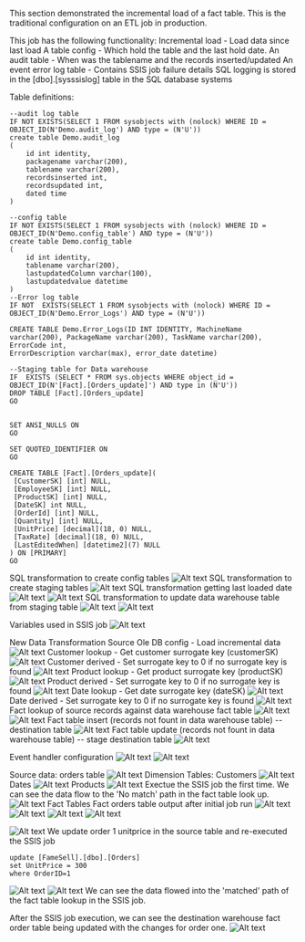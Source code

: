 This section demonstrated the incremental load of a fact table. This is the traditional configuration on an ETL job in production.

This job has the following functionality:
Incremental load - Load data since last load
A table config - Which hold the table and the last hold date.
An audit table - When was the tablename and the records inserted/updated
An event error log table - Contains SSIS job failure details
SQL logging is stored in the [dbo].[sysssislog] table in the SQL database systems

Table definitions:

```
--audit log table
IF NOT EXISTS(SELECT 1 FROM sysobjects with (nolock) WHERE ID = OBJECT_ID(N'Demo.audit_log') AND type = (N'U'))
create table Demo.audit_log
(
	id int identity,
	packagename varchar(200),
	tablename varchar(200),
	recordsinserted int,
	recordsupdated int,
	dated time
)

--config table
IF NOT EXISTS(SELECT 1 FROM sysobjects with (nolock) WHERE ID = OBJECT_ID(N'Demo.config_table') AND type = (N'U'))
create table Demo.config_table
(
	id int identity,
	tablename varchar(200),
	lastupdatedColumn varchar(100),
	lastupdatedvalue datetime
)
--Error log table
IF NOT  EXISTS(SELECT 1 FROM sysobjects with (nolock) WHERE ID = OBJECT_ID(N'Demo.Error_Logs') AND type = (N'U'))

CREATE TABLE Demo.Error_Logs(ID INT IDENTITY, MachineName varchar(200), PackageName varchar(200), TaskName varchar(200), ErrorCode int,
ErrorDescription varchar(max), error_date datetime)

--Staging table for Data warehouse
IF  EXISTS (SELECT * FROM sys.objects WHERE object_id = OBJECT_ID(N'[Fact].[Orders_update]') AND type in (N'U'))
DROP TABLE [Fact].[Orders_update]
GO


SET ANSI_NULLS ON
GO

SET QUOTED_IDENTIFIER ON
GO

CREATE TABLE [Fact].[Orders_update](
 [CustomerSK] [int] NULL,
 [EmployeeSK] [int] NULL,
 [ProductSK] [int] NULL,
 [DateSK] int NULL,
 [OrderId] [int] NULL,
 [Quantity] [int] NULL,
 [UnitPrice] [decimal](18, 0) NULL,
 [TaxRate] [decimal](18, 0) NULL,
 [LastEditedWhen] [datetime2](7) NULL
) ON [PRIMARY]
GO
```

SQL transformation to create config tables
![Alt text](conf_log_error.png)
SQL transformation to create staging tables
![Alt text](create_staging_table.png)
SQL transformation getting last loaded date
![Alt text](lastupdated1.png)
![Alt text](lastupdated2.png)
SQL transformation to update data warehouse table from staging table
![Alt text](update_fact1.png)
![Alt text](update_fact2.png)

Variables used in SSIS job
![Alt text](variables.png)

New Data Transformation
Source Ole DB config - Load incremental data
![Alt text](orders_source_ole_db.png)
Customer lookup - Get customer surrogate key (customerSK)
![Alt text](customerSk_lookup.png)
Customer derived - Set surrogate key to 0 if no surrogate key is found
![Alt text](customers_derived.png)
Product lookup - Get product surrogate key (productSK)
![Alt text](productSk_lookup.png)
Product derived - Set surrogate key to 0 if no surrogate key is found
![Alt text](product_derived.png)
Date lookup - Get date surrogate key (dateSK)
![Alt text](datesk_lookup.png)
Date derived - Set surrogate key to 0 if no surrogate key is found
![Alt text](date_derived.png)
Fact lookup of source records against data warehouse fact table
![Alt text](fact_table_lookup.png)
![Alt text](fact_table_lookup2.png)
Fact table insert (records not fount in data warehouse table) -- destination table
![Alt text](fact_insert.png)
Fact table update (records not fount in data warehouse table) -- stage destination table
![Alt text](staging_insert.png)

Event handler configuration
![Alt text](event_handler_cf.png)
![Alt text](conf_log_error.png)

Source data:
orders table
![Alt text](orders_table.png)
Dimension Tables:
Customers
![Alt text](dim_customers.png)
Dates
![Alt text](dim_date.png)
Products
![Alt text](dim_products.png)
Exectue the SSIS job the first time. We can see the data flow to the 'No match' path in the fact table look up.
![Alt text](dim_products.png)
Fact Tables
Fact orders table output after initial job run
![Alt text](frun1.png)
![Alt text](frun2.png)
![Alt text](frun3.png)
![Alt text](frun4.png)

![Alt text](fact_orders.png)
We update order 1 unitprice in the source table and re-executed the SSIS job

```
update [FameSell].[dbo].[Orders]
set UnitPrice = 300
where OrderID=1
```

![Alt text](urun1.png)
![Alt text](urun2.png)
We can see the data flowed into the 'matched' path of the fact table lookup in the SSIS job.

After the SSIS job execution, we can see the destination warehouse fact order table being updated with the changes for order one.
![Alt text](fact_order2.png)
